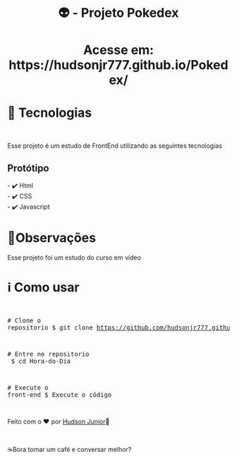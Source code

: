 <div align="center" >
  <h1 align="center" >
  👽 - Projeto Pokedex </h1> 
    <h1 align="center" > Acesse em: https://hudsonjr777.github.io/Pokedex/</h1> 
</div>

<h1>🚀 Tecnologias</h1>
</br>
<p>Esse projeto é um estudo de FrontEnd utilizando as seguintes tecnologias</p>
<span>
<h2>Protótipo</h2> 
 - ✔️ Html </br>
 - ✔️ CSS </br>
 - ✔️ Javascript </br>
</span>
</div>

<div>
<h1>📝Observações</h1>
<p>Esse projeto foi um estudo do curso em vídeo</p>
 </div>
 
<div>
<h1>ℹ️ Como usar</h1>
<div class="highlight highlight-source-shell"><pre>

<span class="pl-c"><span class="pl-c">#</span> Clone o repositorio</span>
$ git clone https://github.com/hudsonjr777.github.io/Pokedex/.git

<span class="pl-c"><span class="pl-c">#</span> Entre no repositorio </span>
$ <span class="pl-c1">cd</span> Hora-do-Dia


<span class="pl-c"><span class="pl-c">#</span> Execute o front-end</span>
$ Execute o código

</div>

<footer><p>Feito com o ♥ por <a href="https://www.instagram.com/hudson.junior1/">Hudson Junior</a>👋</p> </br>
<p>☕Bora tomar um café e conversar melhor?</p></footer>
